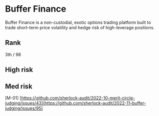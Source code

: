# Buffer Finance
Buffer Finance is a non-custodial, exotic options trading platform built to trade short-term price volatility and hedge risk of high-leverage positions.

## Rank
3th / 98

## High risk

## Med risk
[M-01] [https://github.com/sherlock-audit/2022-10-merit-circle-judging/issues/43](https://github.com/sherlock-audit/2022-11-buffer-judging/issues/95)


